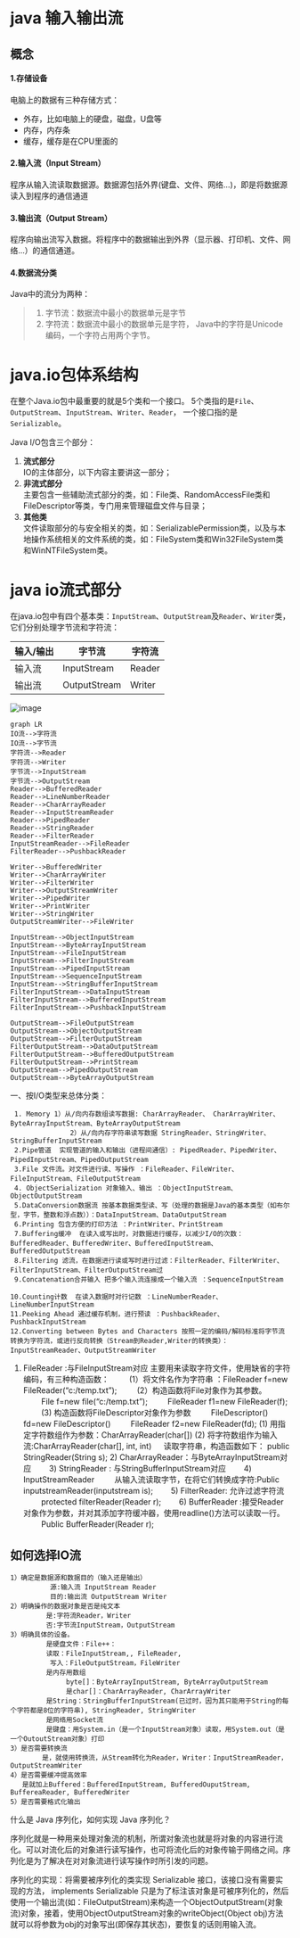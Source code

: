 # java 输入输出流

## 概念

#### 1.存储设备
电脑上的数据有三种存储方式：

- 外存，比如电脑上的硬盘，磁盘，U盘等
- 内存，内存条
- 缓存，缓存是在CPU里面的

#### 2.输入流（Input Stream）
程序从输入流读取数据源。数据源包括外界(键盘、文件、网络…)，即是将数据源读入到程序的通信通道

#### 3.输出流（Output Stream）
程序向输出流写入数据。将程序中的数据输出到外界（显示器、打印机、文件、网络…）的通信通道。

#### 4.数据流分类
Java中的流分为两种：
> 1)  字节流：数据流中最小的数据单元是字节  <br/>
> 2)  字符流：数据流中最小的数据单元是字符， Java中的字符是Unicode编码，一个字符占用两个字节。

# java.io包体系结构
  在整个Java.io包中最重要的就是5个类和一个接口。
  5个类指的是`File`、`OutputStream`、`InputStream`、`Writer`、`Reader`，
  一个接口指的是`Serializable`。

Java I/O包含三个部分：

1. **流式部分**  <br/>
IO的主体部分，以下内容主要讲这一部分；
2. **非流式部分**  <br/>
主要包含一些辅助流式部分的类，如：File类、RandomAccessFile类和FileDescriptor等类，专门用来管理磁盘文件与目录；
3. **其他类**  <br/>
文件读取部分的与安全相关的类，如：SerializablePermission类，以及与本地操作系统相关的文件系统的类，如：FileSystem类和Win32FileSystem类和WinNTFileSystem类。


# java io流式部分

在java.io包中有四个基本类：`InputStream`、`OutputStream`及`Reader`、`Writer`类，它们分别处理字节流和字符流：

输入/输出 | 字节流 | 字符流
---|---|---
输入流 | InputStream | Reader
输出流 | OutputStream | Writer

![image](https://raw.githubusercontent.com/lanux/java-demo/master/public/img/java-io-stream.png)

```
graph LR
IO流-->字符流
IO流-->字节流
字符流-->Reader
字符流-->Writer
字节流-->InputStream
字节流-->OutputStream
Reader-->BufferedReader
Reader-->LineNumberReader
Reader-->CharArrayReader
Reader-->InputStreamReader
Reader-->PipedReader
Reader-->StringReader
Reader-->FilterReader
InputStreamReader-->FileReader
FilterReader-->PushbackReader

Writer-->BufferedWriter
Writer-->CharArrayWriter
Writer-->FilterWriter
Writer-->OutputStreamWriter
Writer-->PipedWriter
Writer-->PrintWriter
Writer-->StringWriter
OutputStreamWriter-->FileWriter

InputStream-->ObjectInputStream
InputStream-->ByteArrayInputStream
InputStream-->FileInputStream
InputStream-->FilterInputStream
InputStream-->PipedInputStream
InputStream-->SequenceInputStream
InputStream-->StringBufferInputStream
FilterInputStream-->DataInputStream
FilterInputStream-->BufferedInputStream
FilterInputStream-->PushbackInputStream

OutputStream-->FileOutputStream
OutputStream-->ObjectOutputStream
OutputStream-->FilterOutputStream
FilterOutputStream-->DataOutputStream
FilterOutputStream-->BufferedOutputStream
FilterOutputStream-->PrintStream
OutputStream-->PipedOutputStream
OutputStream-->ByteArrayOutputStream
```


一、按I/O类型来总体分类：

     1. Memory 1）从/向内存数组读写数据: CharArrayReader、 CharArrayWriter、ByteArrayInputStream、ByteArrayOutputStream
                   2）从/向内存字符串读写数据 StringReader、StringWriter、StringBufferInputStream
     2.Pipe管道  实现管道的输入和输出（进程间通信）: PipedReader、PipedWriter、PipedInputStream、PipedOutputStream
     3.File 文件流。对文件进行读、写操作 ：FileReader、FileWriter、FileInputStream、FileOutputStream
     4. ObjectSerialization 对象输入、输出 ：ObjectInputStream、ObjectOutputStream
     5.DataConversion数据流 按基本数据类型读、写（处理的数据是Java的基本类型（如布尔型，字节，整数和浮点数））：DataInputStream、DataOutputStream
     6.Printing 包含方便的打印方法 ：PrintWriter、PrintStream
     7.Buffering缓冲  在读入或写出时，对数据进行缓存，以减少I/O的次数：BufferedReader、BufferedWriter、BufferedInputStream、BufferedOutputStream
     8.Filtering 滤流，在数据进行读或写时进行过滤：FilterReader、FilterWriter、FilterInputStream、FilterOutputStream过
     9.Concatenation合并输入 把多个输入流连接成一个输入流 ：SequenceInputStream

    10.Counting计数  在读入数据时对行记数 ：LineNumberReader、LineNumberInputStream
    11.Peeking Ahead 通过缓存机制，进行预读 ：PushbackReader、PushbackInputStream
    12.Converting between Bytes and Characters 按照一定的编码/解码标准将字节流转换为字符流，或进行反向转换（Stream到Reader,Writer的转换类）：InputStreamReader、OutputStreamWriter


 1) FileReader :与FileInputStream对应
           主要用来读取字符文件，使用缺省的字符编码，有三种构造函数：
　　    (1）将文件名作为字符串 ：FileReader f=new FileReader(“c:/temp.txt”);
　　    (2）构造函数将File对象作为其参数。
　　            File f=new file(“c:/temp.txt”);
　　            FileReader f1=new FileReader(f);
　　   (3)  构造函数将FileDescriptor对象作为参数
　　          FileDescriptor() fd=new FileDescriptor()
　　          FileReader f2=new FileReader(fd);
               (1) 用指定字符数组作为参数：CharArrayReader(char[])
               (2) 将字符数组作为输入流:CharArrayReader(char[], int, int)
　         读取字符串，构造函数如下： public StringReader(String s);
        2) CharArrayReader：与ByteArrayInputStream对应
　　3) StringReader : 与StringBufferInputStream对应
　　4) InputStreamReader
　　      从输入流读取字节，在将它们转换成字符:Public inputstreamReader(inputstream is);
　　5) FilterReader: 允许过滤字符流
　　      protected filterReader(Reader r);
　　6) BufferReader :接受Reader对象作为参数，并对其添加字符缓冲器，使用readline()方法可以读取一行。
　　   Public BufferReader(Reader r);

## 如何选择IO流
    1）确定是数据源和数据目的（输入还是输出）
              源:输入流 InputStream Reader
              目的:输出流 OutputStream Writer
    2）明确操作的数据对象是否是纯文本
             是:字符流Reader，Writer
             否:字节流InputStream，OutputStream
    3）明确具体的设备。
             是硬盘文件：File++：
             读取：FileInputStream,, FileReader,
              写入：FileOutputStream，FileWriter
             是内存用数组
                  byte[]：ByteArrayInputStream, ByteArrayOutputStream
                  是char[]：CharArrayReader, CharArrayWriter
             是String：StringBufferInputStream(已过时，因为其只能用于String的每个字符都是8位的字符串), StringReader, StringWriter
             是网络用Socket流
             是键盘：用System.in（是一个InputStream对象）读取，用System.out（是一个OutoutStream对象）打印
    3）是否需要转换流
            是，就使用转换流，从Stream转化为Reader，Writer：InputStreamReader，OutputStreamWriter
    4）是否需要缓冲提高效率
       是就加上Buffered：BufferedInputStream, BufferedOuputStream, BuffereaReader, BufferedWriter
    5）是否需要格式化输出



什么是 Java 序列化，如何实现 Java 序列化？

序列化就是一种用来处理对象流的机制，所谓对象流也就是将对象的内容进行流化。可以对流化后的对象进行读写操作，也可将流化后的对象传输于网络之间。序列化是为了解决在对对象流进行读写操作时所引发的问题。

序列化的实现：将需要被序列化的类实现 Serializable 接口，该接口没有需要实现的方法， implements Serializable 只是为了标注该对象是可被序列化的，然后使用一个输出流(如：FileOutputStream)来构造一个ObjectOutputStream(对象流)对象，接着，使用ObjectOutputStream对象的writeObject(Object obj)方法就可以将参数为obj的对象写出(即保存其状态)，要恢复的话则用输入流。